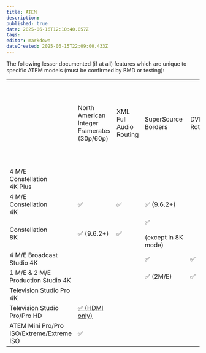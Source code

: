 ```yaml
---
title: ATEM
description: 
published: true
date: 2025-06-16T12:10:40.057Z
tags: 
editor: markdown
dateCreated: 2025-06-15T22:09:00.433Z
---
```


The following lesser documented (if at all) features which are unique to specific ATEM models (must be confirmed by BMD or testing):

|     |     |     |     |     |     |     |     |     |     |     |     |     |     |     |     |     |     |
| --- | --- | --- | --- | --- | --- | --- | --- | --- | --- | --- | --- | --- | --- | --- | --- | --- | --- |
|     | North American  <br>Integer  <br>Framerates  <br>(30p/60p) | XML Full    <br>Audio    <br>Routing | SuperSource   <br>Borders | DVE    <br>Rotation | Countdown   <br>Overlay on   <br>Out 1 | Capture   <br>Still | HD   <br>Down   <br>Convert   <br>Output    <br>24 | USB is   <br>Webcam   <br>Out | USB-C | Shadow Bus/   <br>Source Sub | Advanced Chroma  <br>Key | Teranex  <br>UDC  <br>per  <br>Input | More Configurable  <br>Multiview (incl changing border colors, disable borders, more layouts) | Slimmer Multiview Borders | Route Multiview to any Outputs | Built-in Encoder | TC In |
| 4 M/E    <br>Constellation    <br>4K Plus |     |     |     |     |     |     |     |     | ✅   | ✅   |     |     |     |     | ✅   |     | ✅   |
| 4 M/E    <br>Constellation    <br>4K | ✅   | ✅   | ✅ (9.6.2+) |     | ✅   | ✅   | ✅   | ✅   | ✅   | ✅  <br>(upcoming 10.0) | ✅   |     | ✅   | ✅   |     |     |     |
| Constellation    <br>8K | ✅ (9.6.2+) | ✅   | ✅<br><br>(except in 8K mode) |     |     |     |     |     |     |     | ✅   | ✅   | ✅   |     |     |     |     |
| 4 M/E Broadcast    <br>Studio 4K |     |     | ✅   | ✅   |     |     |     |     |     |     | ✅   | ✅   |     |     |     |     |     |
| 1 M/E & 2 M/E Production Studio 4K |     |     | ✅ (2M/E) | ✅   |     |     |     |     |     |     |     |     |     |     |     |     |     |
| Television Studio Pro 4K |     |     |     |     |     |     |     |     |     |     |     | ✅   |     |     |     |     |     |
| Television Studio Pro/Pro HD | [✅ (HDMI only)](https://web.archive.org/web/20190125204313/https://www.blackmagicdesign.com/products/atemtelevisionstudio/techspecs) |     |     |     |     |     |     |     |     |     |     |     |     |     |     |     |     |
| ATEM Mini Pro/Pro ISO/Extreme/Extreme ISO | ✅   |     |     |     |     |     |     |     |     |     |     |     |     |     | ✅   | ✅   |     |